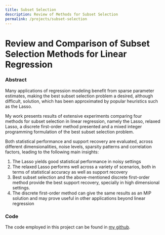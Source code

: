 ```yaml
---
title: Subset Selection
description: Review of Methods for Subset Selection
permalink: /projects/subset-selection
---
```


# Review and Comparison of Subset Selection Methods for Linear Regression

### Abstract

Many applications of regression modeling benefit from sparse parameter estimates, making the best subset selection problem a desired, although difficult, solution, which has been approximated by popular heuristics such as the Lasso.

My work presents results of extensive experiments comparing four methods for subset selection in linear regression, namely the Lasso, relaxed Lasso, a discrete first-order method presented and a mixed integer programming formulation of the best subset selection problem.

Both statistical performance and support recovery are evaluated, across different dimensionalities, noise levels, sparsity patterns and correlation factors, leading to the following main insights:

1. The Lasso yields good statistical performance in noisy settings
2. The relaxed Lasso performs well across a variety of scenarios, both in terms of statistical accuracy as well as support recovery
3. Best subset selection and the above-mentioned discrete first-order method provide the best support recovery, specially in high dimensional settings.
4. The discrete first-order method can give the same results as an MIP solution and may prove useful in other applications beyond linear regression

### Code

The code employed in this project can be found in [my github](https://github.com/miguelfmc/subset-selection).
